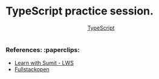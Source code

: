 # TypeScript practice session.

<div align="center"><a href="https://www.typescriptlang.org/">TypeScript</a></div><br>
</div>

<h3 align="left">References: :paperclips:</h3>
<ul>
<li><a href="https://www.youtube.com/playlist?list=PLHiZ4m8vCp9PgOOjdyNpc6AoBmKNrp_u3" target="_blank">Learn with Sumit - LWS</a></li>
<li><a href="https://fullstackopen.com/en/part9">Fullstackopen</a></li>
</ul>